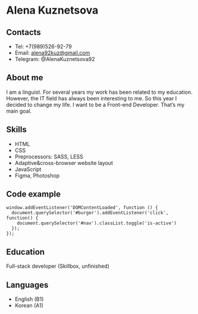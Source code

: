 # Alena Kuznetsova

## Contacts
* Tel: +7(989)526-92-79
* Email: alena92kuz@gmail.com
* Telegram: @AlenaKuznetsova92

## About me
I am a linguist. For several years my work has been related to my education. However, the IT field has always been interesting to me. So this year I decided to change my life.
I want to be a Front-end Developer. That’s my main goal. 

## Skills
* HTML
* CSS
* Preprocessors: SASS, LESS
* Adaptive&cross-browser website layout
* JavaScript
* Figma, Photoshop

## Code example
```
window.addEventListener('DOMContentLoaded', function () {
  document.querySelector('#burger').addEventListener('click', function() {
    document.querySelector('#nav').classList.toggle('is-active')
  });
});
```
## Education
Full-stack developer (Skillbox, unfinished)

## Languages
* English (B1)
* Korean (A1)
